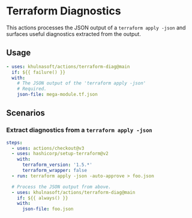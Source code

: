 # Terraform Diagnostics

This actions processes the JSON output of a `terraform apply -json` and surfaces
useful diagnostics extracted from the output.

## Usage

```yaml
- uses: khulnasoft/actions/terraform-diag@main
  if: ${{ failure() }}
  with:
    # The JSON output of the 'terraform apply -json'
    # Required.
    json-file: mega-module.tf.json
```

## Scenarios

### Extract diagnostics from a `terraform apply -json`

```yaml
steps:
  - uses: actions/checkout@v3
  - uses: hashicorp/setup-terraform@v2
    with:
      terraform_version: '1.5.*'
      terraform_wrapper: false
  - run: terraform apply -json -auto-approve > foo.json

  # Process the JSON output from above.
  - uses: khulnasoft/actions/terraform-diag@main
    if: ${{ always() }}
    with:
      json-file: foo.json
```

